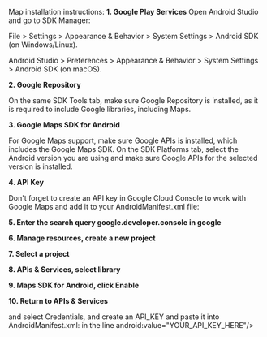 Map installation instructions:
**1. Google Play Services**
Open Android Studio and go to SDK Manager:

  File > Settings > Appearance & Behavior > System Settings > Android SDK (on Windows/Linux).
  
  Android Studio > Preferences > Appearance & Behavior > System Settings > Android SDK (on macOS).

**2. Google Repository**
   
On the same SDK Tools tab, make sure Google Repository is installed, as it is required to include Google libraries, including Maps.

**3. Google Maps SDK for Android**
   
For Google Maps support, make sure Google APIs is installed, which includes the Google Maps SDK.
On the SDK Platforms tab, select the Android version you are using and make sure Google APIs for the selected version is installed.

**4. API Key**

Don't forget to create an API key in Google Cloud Console to work with Google Maps and add it to your AndroidManifest.xml file:

<meta-data
  android:name="com.google.android.geo.API_KEY"
  android:value="YOUR_API_KEY_HERE"/>

**5. Enter the search query google.developer.console in google**

**6. Manage resources, create a new project**

**7. Select a project**

**8. APIs & Services, select library**

**9. Maps SDK for Android, click Enable**

**10. Return to APIs & Services**

and select Credentials, and create an API_KEY and paste it into AndroidManifest.xml: in the line android:value="YOUR_API_KEY_HERE"/>

